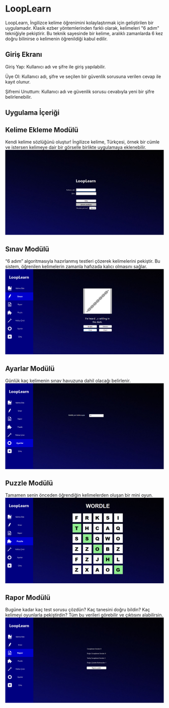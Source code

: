 # LoopLearn

LoopLearn, İngilizce kelime öğrenimini kolaylaştırmak için geliştirilen bir uygulamadır. Klasik ezber yöntemlerinden farklı olarak, kelimeleri "6 adım" tekniğiyle pekiştirir. Bu teknik sayesinde bir kelime, aralıklı zamanlarda 6 kez doğru bilinirse o kelimenin öğrenildiği kabul edilir.

## Giriş Ekranı
Giriş Yap: Kullanıcı adı ve şifre ile giriş yapılabilir.

Üye Ol: Kullanıcı adı, şifre ve seçilen bir güvenlik sorusuna verilen cevap ile kayıt olunur.

Şifremi Unuttum: Kullanıcı adı ve güvenlik sorusu cevabıyla yeni bir şifre belirlenebilir.

## Uygulama İçeriği
## Kelime Ekleme Modülü
Kendi kelime sözlüğünü oluştur!
İngilizce kelime, Türkçesi, örnek bir cümle ve istersen kelimeye dair bir görselle birlikte uygulamaya eklenebilir.
![Ekran Görüntüsü](Screenshots/LoginPage.png)

## Sınav Modülü
“6 adım” algoritmasıyla hazırlanmış testleri çözerek kelimelerini pekiştir.
Bu sistem, öğrenilen kelimelerin zamanla hafızada kalıcı olmasını sağlar.
![Ekran Görüntüsü](Screenshots/Exam.png)

## Ayarlar Modülü
Günlük kaç kelimenin sınav havuzuna dahil olacağı belirlenir.
![Ekran Görüntüsü](Screenshots/Settings.png)

## Puzzle Modülü
Tamamen senin önceden öğrendiğin kelimelerden oluşan bir mini oyun.
![Ekran Görüntüsü](Screenshots/Wordle.png)

## Rapor Modülü
Bugüne kadar kaç test sorusu çözdün?
Kaç tanesini doğru bildin?
Kaç kelimeyi oyunlarla pekiştirdin?
Tüm bu verileri görebilir ve çıktısını alabilirsin.
![Ekran Görüntüsü](Screenshots/Report.png)
